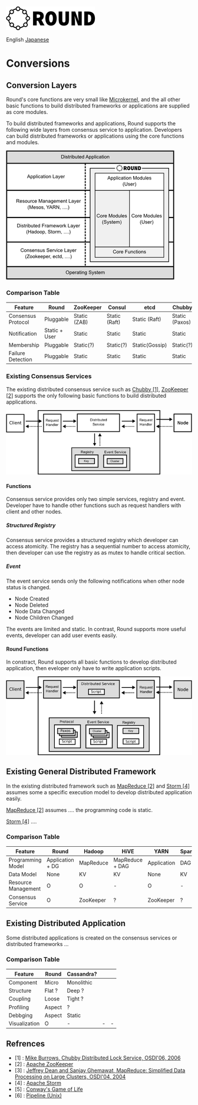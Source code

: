 ![round_logo](./img/round_logo.png)

English [Japanese](round_conversions_jp.md)

# Conversions

## Conversion Layers

Round's core functions are very small like [Microkernel](http://en.wikipedia.org/wiki/Microkernel), and the all other basic functions to build distributed frameworks or applications are supplied as core modules.

To build distributed frameworks and applications, Round supports the following wide layers from consensus service to application. Developers can build distributed frameworks or applications using the core functions and modules.

![round_design_scope](img/round_design_scope.png)

### Comparison Table

| Feature | Round | ZooKeeper | Consul | etcd | Chubby |
|---|---|---|---|---|---|
| Consensus Protocol | Pluggable | Static (ZAB) | Static (Raft) | Static (Raft) | Static (Paxos) |
| Notification | Static + User  | Static | Static | Static | Static |
| Membership | Pluggable | Static(?) | Static(?) | Static(Gossip) | Static(?) |
| Failure Detection | Pluggable | Static | Static | Static | Static |

### Existing Consensus Services

The existing distributed consensus service such as [Chubby \[1\]][1], [ZooKeeper \[2\]][2] supports the only following basic functions to build distributed applications.

![Chubby Programming Model](img/chubby_distributed_programming.png)

#### Functions

Consensus service provides only two simple services, registry and event. Developer have to handle other functions such as request handlers with client and other nodes.

##### Structured Registry

Consensus service provides a structured registry which developer can access atomicity. The registry has a sequential number to access atomicity, then developer can use the registry as as mutex to handle critical section.

##### Event

The event service sends only the following notifications when other node status is changed.

- Node Created
- Node Deleted
- Node Data Changed
- Node Children Changed

The events are limited and static. In contrast, Round supports more useful events, developer can add user events easily.

#### Round Functions

In constract, Round supports all basic functions to develop distributed application, then eveloper only have to write application scripts.

![Chubby Programming Model](img/round_distributed_programming.png)

## Existing General Distributed Framework

In the existing distributed framework such as [MapReduce \[2\]][2] and [Storm \[4\]][4] assumes some a specific execution model to develop distributed application easily.

[MapReduce \[2\]][2] assumes .... the programming code is static.

[Storm \[4\]][4] ....

### Comparison Table

| Feature | Round | Hadoop | HiVE | YARN | Spark | Storm | Borg |
|---|---|---|---|---|---|---|---|
| Programming Model | Application + DG | MapReduce | MapReduce + DAG | Application | DAG | Application? + DG | Application |
| Data Model | None | KV | KV | None | KV | KV? | None |
| Resource Management | O | O | - | O | - | - | O |
| Consensus Service | O | ZooKeeper | ? | ZooKeeper | ? | ? | etcd |


## Existing Distributed Application

Some distributed applications is created on the consensus services or distributed frameworks ...

### Comparison Table

| Feature | Round | Cassandra? |  |  |
|---|---|---|---|---|
| Component | Micro | Monolithic |  |  |
| Structure | Flat ? | Deep ? |  |  |
| Coupling | Loose | Tight ? |  |  |
| Profiling | Aspect | ? |  |  |
| Debbging | Aspect | Static |  |  |
| Visualization | O | - | - | - |

## Refrences

- \[1\] : [Mike Burrows, Chubby Distributed Lock Service, OSDI'06, 2006][1]
- \[2\] : [Apache ZooKeeper][2]
- \[3\] : [Jeffrey Dean and Sanjay Ghemawat, MapReduce: Simplified Data Processing on Large Clusters, OSDI'04, 2004][2]
- \[4\] : [Apache Storm][3]
- \[5\] : [Conway's Game of Life][5]
- \[6\] : [Pipeline (Unix)][6]

[1]: http://research.google.com/archive/chubby.html
[2]: http://zookeeper.apache.org/
[3]: http://research.google.com/archive/mapreduce.html
[4]: https://storm.apache.org/
[5]: http://en.wikipedia.org/wiki/Conway%27s_Game_of_Life
[6]: http://en.wikipedia.org/wiki/Pipeline_%28Unix%29

[raft]: https://raftconsensus.github.io/
[raft-consul]: http://www.consul.io/docs/internals/consensus.html
[gossip-consul]: http://www.consul.io/docs/internals/gossip.html
